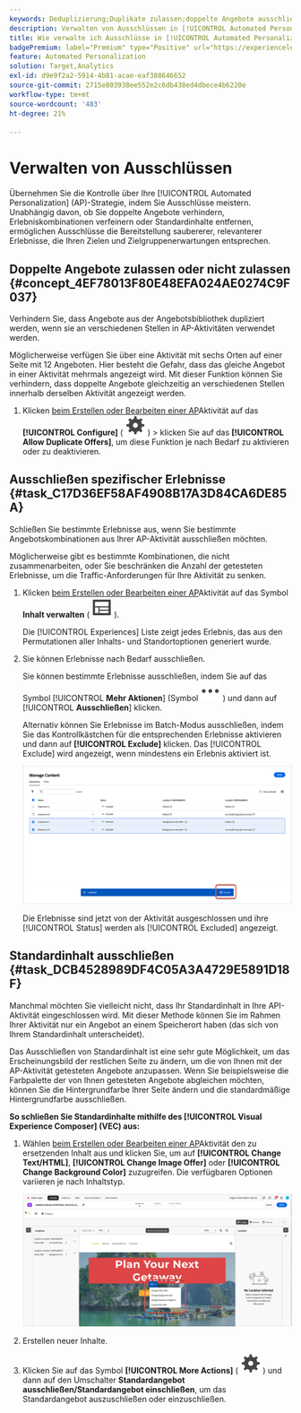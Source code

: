 ```yaml
---
keywords: Deduplizierung;Duplikate zulassen;doppelte Angebote ausschließen;Automated Personalization;doppelte Angebote nicht zulassen;ausschließen;Standardinhalt;
description: Verwalten von Ausschlüssen in [!UICONTROL Automated Personalization] (AP)-Aktivitäten.
title: Wie verwalte ich Ausschlüsse in [!UICONTROL Automated Personalization] Aktivitäten?
badgePremium: label="Premium" type="Positive" url="https://experienceleague.adobe.com/docs/target/using/introduction/intro.html?lang=de#premium newtab=true" tooltip="Hier finden Sie Informationen zum Lieferumfang von Target Premium."
feature: Automated Personalization
solution: Target,Analytics
exl-id: d9e9f2a2-5914-4b81-acae-eaf388646652
source-git-commit: 2715e803938ee552e2c6db438ed4dbece4b6220e
workflow-type: tm+mt
source-wordcount: '483'
ht-degree: 21%

---
```


# Verwalten von Ausschlüssen

Übernehmen Sie die Kontrolle über Ihre [!UICONTROL Automated Personalization] (AP)-Strategie, indem Sie Ausschlüsse meistern. Unabhängig davon, ob Sie doppelte Angebote verhindern, Erlebniskombinationen verfeinern oder Standardinhalte entfernen, ermöglichen Ausschlüsse die Bereitstellung saubererer, relevanterer Erlebnisse, die Ihren Zielen und Zielgruppenerwartungen entsprechen.

## Doppelte Angebote zulassen oder nicht zulassen {#concept_4EF78013F80E48EFA024AE0274C9F037}

Verhindern Sie, dass Angebote aus der Angebotsbibliothek dupliziert werden, wenn sie an verschiedenen Stellen in AP-Aktivitäten verwendet werden.

Möglicherweise verfügen Sie über eine Aktivität mit sechs Orten auf einer Seite mit 12 Angeboten. Hier besteht die Gefahr, dass das gleiche Angebot in einer Aktivität mehrmals angezeigt wird. Mit dieser Funktion können Sie verhindern, dass doppelte Angebote gleichzeitig an verschiedenen Stellen innerhalb derselben Aktivität angezeigt werden.

1. Klicken [&#x200B; beim Erstellen oder Bearbeiten einer AP](/help/main/c-activities/t-automated-personalization/create-ap-activity.md)Aktivität auf das **[!UICONTROL Configure]** ( ![Symbol konfigurieren](/help/main/assets/icons/Setting.svg) ) > klicken Sie auf das **[!UICONTROL Allow Duplicate Offers]**, um diese Funktion je nach Bedarf zu aktivieren oder zu deaktivieren.

## Ausschließen spezifischer Erlebnisse {#task_C17D36EF58AF4908B17A3D84CA6DE85A}

Schließen Sie bestimmte Erlebnisse aus, wenn Sie bestimmte Angebotskombinationen aus Ihrer AP-Aktivität ausschließen möchten.

Möglicherweise gibt es bestimmte Kombinationen, die nicht zusammenarbeiten, oder Sie beschränken die Anzahl der getesteten Erlebnisse, um die Traffic-Anforderungen für Ihre Aktivität zu senken.

1. Klicken [&#x200B; beim Erstellen oder Bearbeiten einer AP](/help/main/c-activities/t-automated-personalization/create-ap-activity.md)Aktivität auf das Symbol **Inhalt verwalten** ( ![Symbol Inhalt verwalten](/help/main/assets/icons/Experience.svg) ).

   Die [!UICONTROL Experiences] Liste zeigt jedes Erlebnis, das aus den Permutationen aller Inhalts- und Standortoptionen generiert wurde.

1. Sie können Erlebnisse nach Bedarf ausschließen.

   Sie können bestimmte Erlebnisse ausschließen, indem Sie auf das Symbol [!UICONTROL **Mehr Aktionen**] (Symbol ![Mehr Aktionen](/help/main/assets/icons/MoreSmall.svg) ) und dann auf [!UICONTROL **Ausschließen**] klicken.

   Alternativ können Sie Erlebnisse im Batch-Modus ausschließen, indem Sie das Kontrollkästchen für die entsprechenden Erlebnisse aktivieren und dann auf **[!UICONTROL Exclude]** klicken. Das [!UICONTROL Exclude] wird angezeigt, wenn mindestens ein Erlebnis aktiviert ist.

   ![Erlebnisse im Batch-Modus ausschließen](/help/main/c-activities/t-automated-personalization/assets/exclude1.png)

   Die Erlebnisse sind jetzt von der Aktivität ausgeschlossen und ihre [!UICONTROL Status] werden als [!UICONTROL Excluded] angezeigt.

## Standardinhalt ausschließen {#task_DCB4528989DF4C05A3A4729E5891D18F}

Manchmal möchten Sie vielleicht nicht, dass Ihr Standardinhalt in Ihre API-Aktivität eingeschlossen wird. Mit dieser Methode können Sie im Rahmen Ihrer Aktivität nur ein Angebot an einem Speicherort haben (das sich von Ihrem Standardinhalt unterscheidet).

Das Ausschließen von Standardinhalt ist eine sehr gute Möglichkeit, um das Erscheinungsbild der restlichen Seite zu ändern, um die von Ihnen mit der AP-Aktivität getesteten Angebote anzupassen. Wenn Sie beispielsweise die Farbpalette der von Ihnen getesteten Angebote abgleichen möchten, können Sie die Hintergrundfarbe Ihrer Seite ändern und die standardmäßige Hintergrundfarbe ausschließen.

**So schließen Sie Standardinhalte mithilfe des [!UICONTROL Visual Experience Composer] (VEC) aus:**

1. Wählen [&#x200B; beim Erstellen oder Bearbeiten einer AP](/help/main/c-activities/t-automated-personalization/create-ap-activity.md)Aktivität den zu ersetzenden Inhalt aus und klicken Sie, um auf **[!UICONTROL Change Text/HTML]**, **[!UICONTROL Change Image Offer]** oder **[!UICONTROL Change Background Color]** zuzugreifen. Die verfügbaren Optionen variieren je nach Inhaltstyp.

   ![Optionen ändern](/help/main/c-activities/t-automated-personalization/assets/options.png)
1. Erstellen neuer Inhalte.

1. Klicken Sie auf das Symbol **[!UICONTROL More Actions]** ( ![Symbol Mehr Aktionen](/help/main/assets/icons/Setting.svg) ) und dann auf den Umschalter **Standardangebot ausschließen/Standardangebot einschließen**, um das Standardangebot auszuschließen oder einzuschließen.

   <!-- Depending on the content or offer type, the [!UICONTROL Include] checkbox is in a slightly different place. 

   For Text/HTML content: 

   ![Include checkbox in Edit Text/HTML dialog box](/help/main/c-activities/t-automated-personalization/assets/exclude_content_vec_1a.png)

   For Image/Video content: 

   ![Include checkbox in Select Content dialog box](/help/main/c-activities/t-automated-personalization/assets/exclude_content_vec_2a.png)

   For background color: 

   ![Include checkbox in Edit Background Color dialog box](/help/main/c-activities/t-automated-personalization/assets/exclude_content_vec_3a.png)-->

<!-- 1. Click **[!UICONTROL Save]**.

   You can see the experiences created from the offers you specified under [!UICONTROL Manage Content]. You notice that no experiences are created in [!UICONTROL Manage Content] using the default offer you excluded. 

   ![exclude_content_vec_4 image](assets/exclude_content_vec_4.png)

**To exclude default content using the [!UICONTROL Form-Based Experience Composer]:** 

1. While creating or editing an AP activity, click **[!UICONTROL Change Text/HTML]** or **[!UICONTROL Change Image Offer]** under **[!UICONTROL Content]**. 
1. In the dialog box, create your new content and uncheck **[!UICONTROL Include]** to the right of the default content (or uncheck the Default Image/Video in the [!UICONTROL Select Content] screen). 

   Depending on the content or offer type, the [!UICONTROL Include] checkbox is in a slightly different place. 

   For Text/HTML content: 

   ![exclude_content_form_1 image](assets/exclude_content_form_1.png)

   For Image/Video content: 

   ![exclude_content_form_2 image](assets/exclude_content_form_2.png)

1. Click **[!UICONTROL Save]**. 

   You can see the experiences created from the offers you specified under [!UICONTROL Manage Content]. You notice that no experiences are created in [!UICONTROL Manage Content] using the default offer you excluded. 

   ![exclude_content_form_3 image](assets/exclude_content_form_3.png)-->
